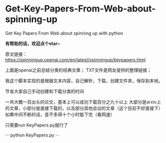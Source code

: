 # Get-Key-Papers-From-Web-about-spinning-up
Get Key Papers From Web about spinning up with python

**有帮助的话，欢迎点个star~**

原文链接：
https://spinningup.openai.com/en/latest/spinningup/keypapers.html

上面是openai之前总结分类的经典文章；
TXT文件是网友提供的整理链接；

我这个脚本实现的是根据文本内容，自己解析，下载，创建文件夹，保存到本地。

节省大家自己手动创建和下载分类的时间

一共大概一百出头的论文，基本上可以成功下载百分之九十以上
大部分是arxiv上的文章，小部分是直接下载的，以及部分其他会议的文章（这个目前不好直接下）
如果中间不断的话，差不多得十个小时能下完（看网速）

只需要run KeyPapers.py就行了

···
python KeyPapers.py
···


